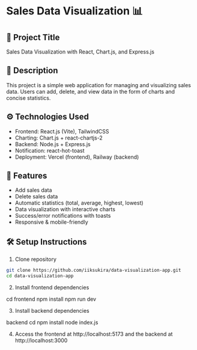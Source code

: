 # Sales Data Visualization 📊

## 📌 Project Title

Sales Data Visualization with React, Chart.js, and Express.js

## 📝 Description

This project is a simple web application for managing and visualizing sales data.
Users can add, delete, and view data in the form of charts and concise statistics.

## ⚙️ Technologies Used

- Frontend: React.js (Vite), TailwindCSS
- Charting: Chart.js + react-chartjs-2
- Backend: Node.js + Express.js
- Notification: react-hot-toast
- Deployment: Vercel (frontend), Railway (backend)

## 🚀 Features

- Add sales data
- Delete sales data
- Automatic statistics (total, average, highest, lowest)
- Data visualization with interactive charts
- Success/error notifications with toasts
- Responsive & mobile-friendly

## 🛠️ Setup Instructions

1. Clone repository

```bash
git clone https://github.com/iiksukira/data-visualization-app.git
cd data-visualization-app
```

2. Install frontend dependencies

cd frontend
npm install
npm run dev

3. Install backend dependencies 

backend cd 
npm install 
node index.js

4. Access the frontend at http://localhost:5173 and the backend at http://localhost:3000
